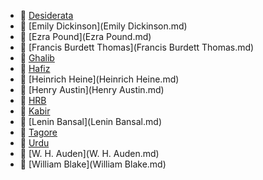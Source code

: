 * 📄 [Desiderata](Desiderata.md)
* 📄 [Emily Dickinson](Emily Dickinson.md)
* 📄 [Ezra Pound](Ezra Pound.md)
* 📄 [Francis Burdett Thomas](Francis Burdett Thomas.md)
* 📄 [Ghalib](Ghalib.md)
* 📄 [Hafiz](Hafiz.md)
* 📄 [Heinrich Heine](Heinrich Heine.md)
* 📄 [Henry Austin](Henry Austin.md)
* 📄 [HRB](HRB.md)
* 📄 [Kabir](Kabir.md)
* 📄 [Lenin Bansal](Lenin Bansal.md)
* 📄 [Tagore](Tagore.md)
* 📄 [Urdu](Urdu.md)
* 📄 [W. H. Auden](W. H. Auden.md)
* 📄 [William Blake](William Blake.md)
